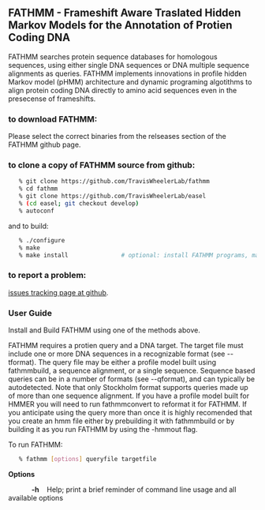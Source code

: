 ## FATHMM - Frameshift Aware Traslated Hidden Markov Models for the Annotation of Protien Coding DNA

FATHMM searches protein sequence databases for
homologous sequences, using either single DNA sequences or DNA 
multiple sequence alignments as queries. FATHMM implements 
innovations in profile hidden Markov model (pHMM) architecture 
and dynamic programing algotithms to align protein coding DNA 
directly to amino acid sequences even in the presecense of 
frameshifts.

### to download FATHMM:
Please select the correct binaries from the relseases section of 
the FATHMM github page.

### to clone a copy of FATHMM source from github:

```bash
   % git clone https://github.com/TravisWheelerLab/fathmm
   % cd fathmm
   % git clone https://github.com/TravisWheelerLab/easel
   % (cd easel; git checkout develop)
   % autoconf
```

and to build:

```bash
   % ./configure
   % make
   % make install               # optional: install FATHMM programs, man pages
```

### to report a problem:
[issues tracking page at github](https://github.com/TravisWheelerLab/fathmm/issues).

### User Guide

Install and Build FATHMM using one of the methods above.

FATHMM requires a protien query and a DNA target.  The target file must include one or more DNA sequences in a recognizable format (see --tformat). The query file may be either a profile model built using fathmmbuild, a sequence alignment, or a single sequence. Sequence based queries can be in a number
of formats (see --qformat), and can typically be autodetected. Note that only Stockholm format supports queries made up of more than one sequence alignment. If you have a profile model built for HMMER you will need to run fathmmconvert to reformat it for FATHMM. If you anticipate using the query more than once it is highly recomended that you create an hmm file either by prebuilding it with fathmmbuild or by building it as you run FATHMM by using the -hmmout flag. 

To run FATHMM: 
```bash
   % fathmm [options] queryfile targetfile
```

**Options** 

            **-h**    Help; print a brief reminder of command line usage and all available options

